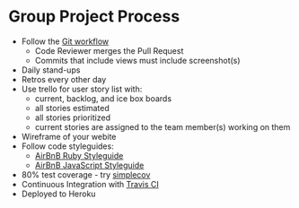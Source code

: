 # Group Project Process

* Follow the [Git workflow](../git-workflow.md)
	* Code Reviewer merges the Pull Request
	* Commits that include views must include screenshot(s) 
* Daily stand-ups
* Retros every other day
* Use trello for user story list with:
	* current, backlog, and ice box boards
	* all stories estimated
	* all stories prioritized
	* current stories are assigned to the team member(s) working on them
* Wireframe of your webite
* Follow code styleguides:
	* [AirBnB Ruby Styleguide](https://github.com/airbnb/ruby)
	* [AirBnB JavaScript Styleguide](https://github.com/airbnb/javascript)
* 80% test coverage - try [simplecov](https://www.ruby-toolbox.com/projects/simplecov)
* Continuous Integration with [Travis CI](https://travis-ci.org/)
* Deployed to Heroku